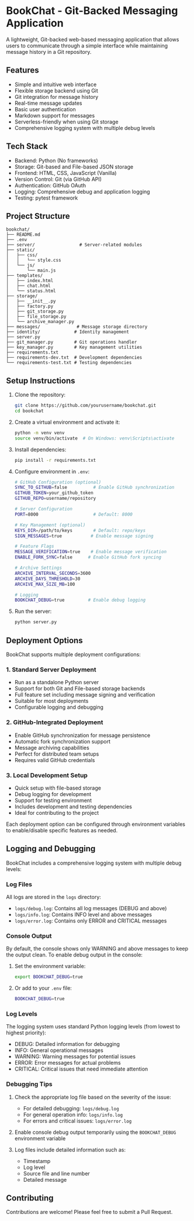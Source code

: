 # BookChat - Git-Backed Messaging Application

A lightweight, Git-backed web-based messaging application that allows users to communicate through a simple interface while maintaining message history in a Git repository.

## Features

- Simple and intuitive web interface
- Flexible storage backend using Git
- Git integration for message history
- Real-time message updates
- Basic user authentication
- Markdown support for messages
- Serverless-friendly when using Git storage
- Comprehensive logging system with multiple debug levels

## Tech Stack

- Backend: Python (No frameworks)
- Storage: Git-based and File-based JSON storage
- Frontend: HTML, CSS, JavaScript (Vanilla)
- Version Control: Git (via GitHub API)
- Authentication: GitHub OAuth
- Logging: Comprehensive debug and application logging
- Testing: pytest framework

## Project Structure

```
bookchat/
├── README.md
├── .env
├── server/                 # Server-related modules
├── static/
│   ├── css/
│   │   └── style.css
│   └── js/
│       └── main.js
├── templates/
│   ├── index.html
│   ├── chat.html
│   └── status.html
├── storage/
│   ├── __init__.py
│   ├── factory.py
│   ├── git_storage.py
│   ├── file_storage.py
│   └── archive_manager.py
├── messages/              # Message storage directory
├── identity/             # Identity management
├── server.py
├── git_manager.py        # Git operations handler
├── key_manager.py        # Key management utilities
├── requirements.txt
├── requirements-dev.txt  # Development dependencies
└── requirements-test.txt # Testing dependencies
```

## Setup Instructions

1. Clone the repository:
   ```bash
   git clone https://github.com/yourusername/bookchat.git
   cd bookchat
   ```

2. Create a virtual environment and activate it:
   ```bash
   python -m venv venv
   source venv/bin/activate  # On Windows: venv\Scripts\activate
   ```

3. Install dependencies:
   ```bash
   pip install -r requirements.txt
   ```

4. Configure environment in `.env`:
   ```bash
   # GitHub Configuration (optional)
   SYNC_TO_GITHUB=false          # Enable GitHub synchronization
   GITHUB_TOKEN=your_github_token
   GITHUB_REPO=username/repository

   # Server Configuration
   PORT=8000                     # Default: 8000

   # Key Management (optional)
   KEYS_DIR=/path/to/keys        # Default: repo/keys
   SIGN_MESSAGES=true           # Enable message signing

   # Feature Flags
   MESSAGE_VERIFICATION=true    # Enable message verification
   ENABLE_FORK_SYNC=false      # Enable GitHub fork syncing

   # Archive Settings
   ARCHIVE_INTERVAL_SECONDS=3600
   ARCHIVE_DAYS_THRESHOLD=30
   ARCHIVE_MAX_SIZE_MB=100

   # Logging
   BOOKCHAT_DEBUG=true         # Enable debug logging
   ```

5. Run the server:
   ```bash
   python server.py
   ```

## Deployment Options

BookChat supports multiple deployment configurations:

### 1. Standard Server Deployment
- Run as a standalone Python server
- Support for both Git and File-based storage backends
- Full feature set including message signing and verification
- Suitable for most deployments
- Configurable logging and debugging

### 2. GitHub-Integrated Deployment
- Enable GitHub synchronization for message persistence
- Automatic fork synchronization support
- Message archiving capabilities
- Perfect for distributed team setups
- Requires valid GitHub credentials

### 3. Local Development Setup
- Quick setup with file-based storage
- Debug logging for development
- Support for testing environment
- Includes development and testing dependencies
- Ideal for contributing to the project

Each deployment option can be configured through environment variables to enable/disable specific features as needed.

## Logging and Debugging

BookChat includes a comprehensive logging system with multiple debug levels:

### Log Files

All logs are stored in the `logs` directory:
- `logs/debug.log`: Contains all log messages (DEBUG and above)
- `logs/info.log`: Contains INFO level and above messages
- `logs/error.log`: Contains only ERROR and CRITICAL messages

### Console Output

By default, the console shows only WARNING and above messages to keep the output clean. To enable debug output in the console:

1. Set the environment variable:
   ```bash
   export BOOKCHAT_DEBUG=true
   ```

2. Or add to your `.env` file:
   ```bash
   BOOKCHAT_DEBUG=true
   ```

### Log Levels

The logging system uses standard Python logging levels (from lowest to highest priority):
- DEBUG: Detailed information for debugging
- INFO: General operational messages
- WARNING: Warning messages for potential issues
- ERROR: Error messages for actual problems
- CRITICAL: Critical issues that need immediate attention

### Debugging Tips

1. Check the appropriate log file based on the severity of the issue:
   - For detailed debugging: `logs/debug.log`
   - For general operation info: `logs/info.log`
   - For errors and critical issues: `logs/error.log`

2. Enable console debug output temporarily using the `BOOKCHAT_DEBUG` environment variable

3. Log files include detailed information such as:
   - Timestamp
   - Log level
   - Source file and line number
   - Detailed message

## Contributing

Contributions are welcome! Please feel free to submit a Pull Request.
